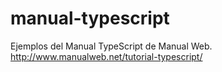 # manual-typescript
Ejemplos del Manual TypeScript de Manual Web. http://www.manualweb.net/tutorial-typescript/
